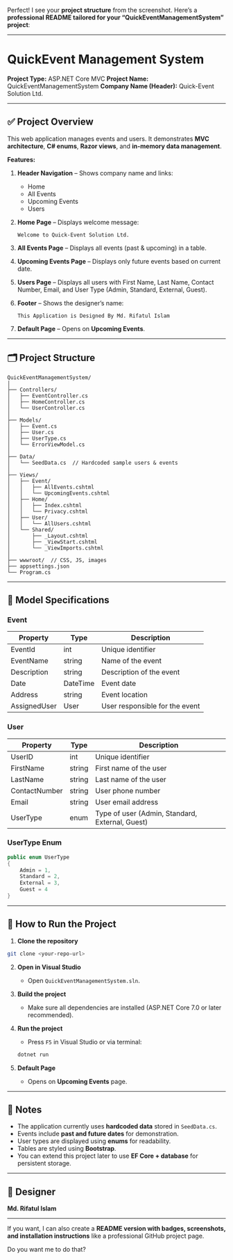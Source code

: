 Perfect! I see your **project structure** from the screenshot. Here’s a **professional README tailored for your “QuickEventManagementSystem” project**:

---

# QuickEvent Management System

**Project Type:** ASP.NET Core MVC
**Project Name:** QuickEventManagementSystem
**Company Name (Header):** Quick-Event Solution Ltd.

---

## ✅ Project Overview

This web application manages events and users. It demonstrates **MVC architecture**, **C# enums**, **Razor views**, and **in-memory data management**.

**Features:**

1. **Header Navigation** – Shows company name and links:

   * Home
   * All Events
   * Upcoming Events
   * Users

2. **Home Page** – Displays welcome message:

   ```
   Welcome to Quick-Event Solution Ltd.
   ```

3. **All Events Page** – Displays all events (past & upcoming) in a table.

4. **Upcoming Events Page** – Displays only future events based on current date.

5. **Users Page** – Displays all users with First Name, Last Name, Contact Number, Email, and User Type (Admin, Standard, External, Guest).

6. **Footer** – Shows the designer’s name:

   ```
   This Application is Designed By Md. Rifatul Islam
   ```

7. **Default Page** – Opens on **Upcoming Events**.

---

## 🗂 Project Structure

```
QuickEventManagementSystem/
│
├── Controllers/
│   ├── EventController.cs
│   ├── HomeController.cs
│   └── UserController.cs
│
├── Models/
│   ├── Event.cs
│   ├── User.cs
│   ├── UserType.cs
│   └── ErrorViewModel.cs
│
├── Data/
│   └── SeedData.cs  // Hardcoded sample users & events
│
├── Views/
│   ├── Event/
│   │   ├── AllEvents.cshtml
│   │   └── UpcomingEvents.cshtml
│   ├── Home/
│   │   ├── Index.cshtml
│   │   └── Privacy.cshtml
│   ├── User/
│   │   └── AllUsers.cshtml
│   └── Shared/
│       ├── _Layout.cshtml
│       ├── _ViewStart.cshtml
│       └── _ViewImports.cshtml
│
├── wwwroot/  // CSS, JS, images
├── appsettings.json
└── Program.cs
```

---

## 🔹 Model Specifications

### Event

| Property     | Type     | Description                    |
| ------------ | -------- | ------------------------------ |
| EventId      | int      | Unique identifier              |
| EventName    | string   | Name of the event              |
| Description  | string   | Description of the event       |
| Date         | DateTime | Event date                     |
| Address      | string   | Event location                 |
| AssignedUser | User     | User responsible for the event |

### User

| Property      | Type   | Description                                     |
| ------------- | ------ | ----------------------------------------------- |
| UserID        | int    | Unique identifier                               |
| FirstName     | string | First name of the user                          |
| LastName      | string | Last name of the user                           |
| ContactNumber | string | User phone number                               |
| Email         | string | User email address                              |
| UserType      | enum   | Type of user (Admin, Standard, External, Guest) |

### UserType Enum

```csharp
public enum UserType
{
    Admin = 1,
    Standard = 2,
    External = 3,
    Guest = 4
}
```

---

## 🔹 How to Run the Project

1. **Clone the repository**

```bash
git clone <your-repo-url>
```

2. **Open in Visual Studio**

   * Open `QuickEventManagementSystem.sln`.

3. **Build the project**

   * Make sure all dependencies are installed (ASP.NET Core 7.0 or later recommended).

4. **Run the project**

   * Press `F5` in Visual Studio or via terminal:

   ```bash
   dotnet run
   ```

5. **Default Page**

   * Opens on **Upcoming Events** page.

---

## 🔹 Notes

* The application currently uses **hardcoded data** stored in `SeedData.cs`.
* Events include **past and future dates** for demonstration.
* User types are displayed using **enums** for readability.
* Tables are styled using **Bootstrap**.
* You can extend this project later to use **EF Core + database** for persistent storage.

---

## 📝 Designer

**Md. Rifatul Islam**

---

If you want, I can also create a **README version with badges, screenshots, and installation instructions** like a professional GitHub project page.

Do you want me to do that?

